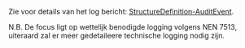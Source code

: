 Zie voor details van het log bericht: [StructureDefinition-AuditEvent](StructureDefinition-AuditEvent.html).

N.B. De focus ligt op wettelijk benodigde logging volgens NEN 7513, uiteraard zal er meer gedetaileere technische logging nodig zijn.